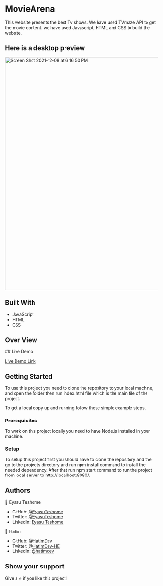 # MovieArena

This website presents the best Tv shows. We have used TVmaze API to get the movie content. we have used Javascript, HTML and CSS to build the website.
## Here is a desktop preview

<img width="765" alt="Screen Shot 2021-12-08 at 6 16 50 PM" src="https://user-images.githubusercontent.com/34578631/147374937-00c9cb40-247f-466e-a2d4-f8ea6c6bcde7.png">

## Built With

- JavaScript
- HTML
- CSS
## Over View

<div>
    <img src="MovieArena.png" alt="">
</div>
## Live Demo

[Live Demo Link](https://eyasuteshome.github.io/MovieArena/)

## Getting Started

To use this project you need to clone the repository to your local machine, and open the folder then run index.html file which is the main file of the project.

To get a local copy up and running follow these simple example steps.

### Prerequisites

To work on this project locally you need to have Node.js installed in your machine.

### Setup

To setup this project first you should have to clone the repository and the go to the projects directory and run npm install command to install the needed dependency. After that run npm start command to run the project from local server to http://localhost:8080/.



## Authors

👤 Eyasu Teshome

- GitHub: [@EyasuTeshome](https://github.com/EyasuTeshome)
- Twitter: [@EyasuTeshome](https://twitter.com/EyasuTeshome)
- LinkedIn: [Eyasu Teshome](https://linkedin.com/in/EyasuTeshome)

👤 Hatim

- GitHub: [@HatimDev](https://twitter.com/HatimDev)
- Twitter: [@HatimDev-HE](https://github.com/HatimDev-HE)
- LinkedIn: [@hatimdev](https://www.linkedin.com/in/hatimdev/)


## Show your support

Give a ⭐️ if you like this project!